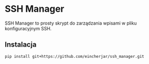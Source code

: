 # SSH Manager

SSH Manager to prosty skrypt do zarządzania wpisami w pliku konfiguracyjnym SSH.

## Instalacja
```sh
pip install git+https://github.com/eincherjar/ssh_manager.git
